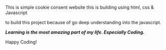This is simple cookie consent website this is building using html, css & Javascript 

to build this project because of go deep understanding into the javascript. 

***Learning is the most amazing part of my life. Especially Coding.*** 

Happy Coding!
